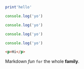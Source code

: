 ```lua
print'hello'
```

```ts
console.log('yo')
```
```typescript
console.log('yo')
```

```js
console.log('yo')
```
```javascript
console.log('yo')
```

```html
<p>Hi</p>
```

Markdown *fun* `for` the whole **family**.
